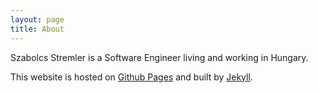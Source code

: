 ```yaml
---
layout: page
title: About
---
```


Szabolcs Stremler is a Software Engineer living and working in Hungary.

This website is hosted on [Github Pages](https://pages.github.com/) and built by [Jekyll](https://jekyllrb.com/).
